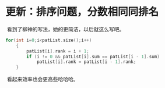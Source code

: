 # 更新：排序问题，分数相同同排名

​	看到了柳神的写法，她的更简洁，以后就这么写吧。

```c++
for(int i=0;i<patList.size();i++)
	{
		patList[i].rank = i + 1;
		if (i != 0 && patList[i].sum == patList[i - 1].sum)
			patList[i].rank = patList[i - 1].rank;
	}
```

​	看起来效率也会更高些哈哈哈。